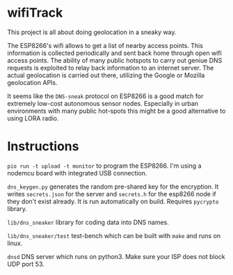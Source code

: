 # wifiTrack

This project is all about doing geolocation in a sneaky way.

The ESP8266's wifi allows to get a list of nearby access points. This information is collected periodically and sent back home through open wifi access points. The ability of many public hotspots to carry out geniue DNS requests is exploited to relay back information to an internet server. The actual geolocation is carried out there, utilizing the Google or Mozilla geolocation APIs.

It seems like the `DNS-sneak` protocol on ESP8266 is a good match for extremely low-cost autonomous sensor nodes.
Especially in urban environments with many public hot-spots this might be a good alternative to using LORA radio.

# Instructions

`pio run -t upload -t monitor` to program the ESP8266. I'm using a nodemcu board with integrated USB connection.

`dns_keygen.py` generates the random pre-shared key for the encryption. It writes `secrets.json` for the server and `secrets.h` for the esp8266 node if they don't exist already. It is run automatically on build. Requires `pycrypto` library.

`lib/dns_sneaker` library for coding data into DNS names.

`lib/dns_sneaker/test` test-bench which can be built with `make` and runs on linux.

`dnsd` DNS server which runs on python3. Make sure your ISP does not block UDP port 53.


